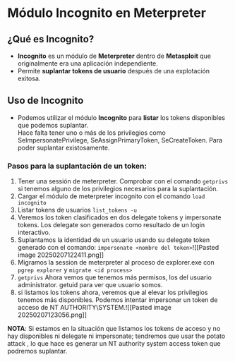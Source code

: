 
# Módulo Incognito en Meterpreter

## ¿Qué es Incognito?

- **Incognito** es un módulo de **Meterpreter** dentro de **Metasploit** que originalmente era una aplicación independiente.  
- Permite **suplantar tokens de usuario** después de una explotación exitosa.  

## Uso de Incognito
- Podemos utilizar el módulo **Incognito** para **listar** los tokens disponibles que podemos suplantar.  
Hace falta tener uno o más de los privilegios como SeImpersonatePrivilege, SeAssignPrimaryToken, SeCreateToken. Para poder suplantar existosamente.

### Pasos para la suplantación de un token:
1. Tener una sessión de meterpreter. Comprobar con el comando `getprivs` si tenemos alguno de los privilegios necesarios para la suplantación.
2. Cargar el módulo de meterpreter incognito con el comando `load incognito`
3. Listar tokens de usuarios `list_tokens -u`
4. Veremos los token clasificados en dos delegate tokens y impersonate tokens. Los delegate son generados como resultado de un login interactivo.
5. Suplantamos la identidad de un usuario usando su delegate token generado con el comando: `impersonate <nombre del token>`![[Pasted image 20250207122411.png]]
6. Migramos la session de meterpreter al proceso de explorer.exe con `pgrep explorer` y `migrate <id process>`
7. `getprivs` Ahora vemos que tenemos más permisos, los del usuario administrator. getuid para ver que usuario somos.
8. si listamos los tokens ahora, veremos que al elevar los privilegios tenemos más disponibles. Podemos intentar impersonar un token de acceso de NT AUTHORITY\SYSTEM.![[Pasted image 20250207123056.png]]

**NOTA**: Si estamos en la situación que listamos los tokens de acceso y no hay disponibles ni delegate ni impersonate; tendremos que usar the potato attack , lo que hace es generar un NT authority system access token que podremos suplantar.
 